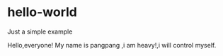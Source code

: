 # hello-world
Just a simple example

Hello,everyone!
My name is pangpang ,i am heavy!,i will control myself.
